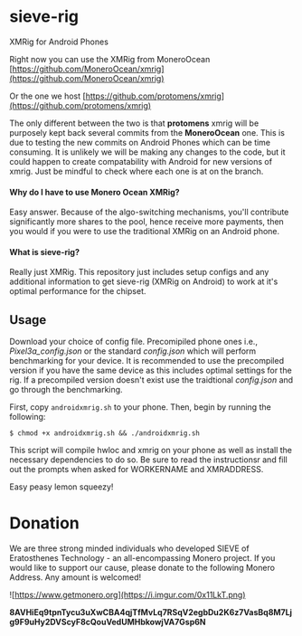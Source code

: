 # sieve-rig
XMRig for Android Phones

Right now you can use the XMRig from MoneroOcean
[https://github.com/MoneroOcean/xmrig](https://github.com/MoneroOcean/xmrig)

Or the one we host
[https://github.com/protomens/xmrig](https://github.com/protomens/xmrig)

The only different between the two is that **protomens** xmrig will be purposely kept back several commits from the **MoneroOcean** one. This is due to testing the new commits on Android Phones which can be time consuming. It is unlikely we will be making any changes to the code, but it could happen to create compatability with Android for new versions of xmrig. Just be mindful to check where each one is at on the branch. 

#### Why do I have to use Monero Ocean XMRig?
Easy answer. Because of the algo-switching mechanisms, you'll contribute significantly more shares to the pool, hence receive more payments, then you would if you were to use the traditional XMRig on an Android phone. 

#### What is sieve-rig?
Really just XMRig. This repository just includes setup configs and any additional information to get sieve-rig (XMRig on Android) to work at it's optimal performance for the chipset. 

## Usage
Download your choice of config file. Precomipiled phone ones i.e., *Pixel3a_config.json* or the standard *config.json* which will perform benchmarking for your device. It is recommended to use the precompiled version if you have the same device as this includes optimal settings for the rig. If a precompiled version doesn't exist use the traidtional *config.json* and go through the benchmarking.

First, copy `androidxmrig.sh` to your phone. Then, begin by running the following:

```
$ chmod +x androidxmrig.sh && ./androidxmrig.sh
```

This script will compile hwloc and xmrig on your phone as well as install the necessary dependencies to do so. Be sure to read the instructionsr and fill out the prompts when asked for WORKERNAME and XMRADDRESS. 

Easy peasy lemon squeezy!

# Donation


We are three strong minded individuals who developed SIEVE of Eratosthenes Technology - an all-encompassing Monero project. If you would like to support our cause, please donate to the following Monero Address. Any amount is welcomed!

![https://www.getmonero.org](https://i.imgur.com/0x11LkT.png)

**8AVHiEq9tpnTycu3uXwCBA4qjTfMvLq7RSqV2egbDu2K6z7VasBq8M7Ljg9F9uHy2DVScyF8cQouVedUMHbkowjVA7Gsp6N**


